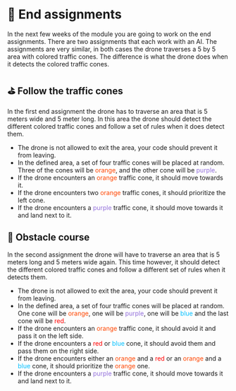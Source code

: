 # :checkered_flag: End assignments

In the next few weeks of the module you are going to work on the end assignments. There are two assignments that each work with an AI. The assignments are very similar, in both cases the drone traverses a 5 by 5 area with colored traffic cones. The difference is what the drone does when it detects the colored traffic cones. 

## :golf: Follow the traffic cones

In the first end assignment the drone has to traverse an area that is 5 meters wide and 5 meter long. In this area the drone should detect the different colored traffic cones and follow a set of rules when it does detect them.

- The drone is not allowed to exit the area, your code should prevent it from leaving.
- In the defined area, a set of four traffic cones will be placed at random. Three of the cones will be <span style="color:orangered">orange</span>, and the other cone will be <span style="color:mediumpurple">purple</span>.
- If the drone encounters an <span style="color:orangered">orange</span> traffic cone, it should move towards it.
- If the drone encounters two <span style="color:orangered">orange</span> traffic cones, it should prioritize the left cone.
- If the drone encounters a <span style="color:mediumpurple">purple</span> traffic cone, it should move towards it and land next to it.

## :construction: Obstacle course 

In the second assignment the drone will have to traverse an area that is 5 meters long and 5 meters wide again. This time however, it should detect the different colored traffic cones and follow a different set of rules when it detects them.

- The drone is not allowed to exit the area, your code should prevent it from leaving.
- In the defined area, a set of four traffic cones will be placed at random. 
  One cone will be <span style="color:orangered">orange</span>, one will be <span style="color:mediumpurple">purple</span>, one will be <span style="color:deepskyblue">blue</span> and the last cone will be <span style="color:red">red</span>.
- If the drone encounters an <span style="color:orangered">orange</span> traffic cone, it should avoid it and pass it on the left side.
- If the drone encounters a  <span style="color:red">red</span> or <span style="color:deepskyblue">blue </span>cone, it should avoid them and pass them on the right side.
- If the drone encounters either an <span style="color:orangered">orange </span>and a <span style="color:red">red</span> or an <span style="color:orangered">orange</span> and a <span style="color:deepskyblue">blue</span> cone, it should prioritize the <span style="color:orangered">orange</span> one.
- If the drone encounters a <span style="color:mediumpurple">purple</span> traffic cone, it should move towards it and land next to it.

